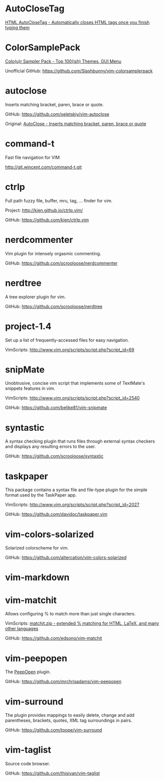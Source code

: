 # AutoCloseTag #

[HTML AutoCloseTag - Automatically closes HTML tags once you finish typing them](http://www.vim.org/scripts/script.php?script_id=2591)

# ColorSamplePack #

[Colo(u)r Sampler Pack - Top 100(ish) Themes, GUI Menu](http://www.vim.org/scripts/script.php?script_id=625)

Unofficial GitHub: <https://github.com/Slashbunny/vim-colorsamplerpack>

# autoclose #

Inserts matching bracket, paren, brace or quote.

GitHub: <https://github.com/seletskiy/vim-autoclose>

Original: [AutoClose - Inserts matching bracket, paren, brace or quote](http://www.vim.org/scripts/script.php?script_id=1849)

# command-t #

Fast file navigation for VIM

<http://git.wincent.com/command-t.git>

# ctrlp #

Full path fuzzy file, buffer, mru, tag, ... finder for vim.

Project: <http://kien.github.io/ctrlp.vim/>

GitHub: <https://github.com/kien/ctrlp.vim>

# nerdcommenter #

Vim plugin for intensely orgasmic commenting.

GitHub: <https://github.com/scrooloose/nerdcommenter>

# nerdtree #

A tree explorer plugin for vim.

GitHub: <https://github.com/scrooloose/nerdtree>

# project-1.4 #

Set up a list of frequently-accessed files for easy navigation. 

VimScripts: <http://www.vim.org/scripts/script.php?script_id=69>

# snipMate #

Unobtrusive, concise vim script that implements some of TextMate's snippets features in vim.

VimScripts: <http://www.vim.org/scripts/script.php?script_id=2540>

GitHub: <https://github.com/belike81/vim-snipmate>

# syntastic #

A syntax checking plugin that runs files through external syntax checkers and displays any resulting errors to the user.

GitHub: <https://github.com/scrooloose/syntastic>

# taskpaper #

This package contains a syntax file and file-type plugin for the simple format used by the TaskPaper app.

VimScripts: <http://www.vim.org/scripts/script.php?script_id=2027>

GitHub: <https://github.com/davidoc/taskpaper.vim>

# vim-colors-solarized #

Solarized colorscheme for vim.

GitHub: <https://github.com/altercation/vim-colors-solarized>

# vim-markdown #
# vim-matchit #

Allows configuring % to match more than just single characters.

VimScripts: [matchit.zip - extended % matching for HTML, LaTeX, and many other languages](http://www.vim.org/scripts/script.php?script_id=39)

GitHub: <https://github.com/edsono/vim-matchit>

# vim-peepopen #

The [PeepOpen](https://peepcode.com/products/peepopen) plugin.

GitHub: <https://github.com/mrchrisadams/vim-peepopen>

# vim-surround #

The plugin provides mappings to easily delete, change and add parentheses, brackets, quotes, XML tag surroundings in pairs.

GitHub: <https://github.com/tpope/vim-surround>

# vim-taglist #

Source code browser.

GitHub: <https://github.com/thisivan/vim-taglist>
